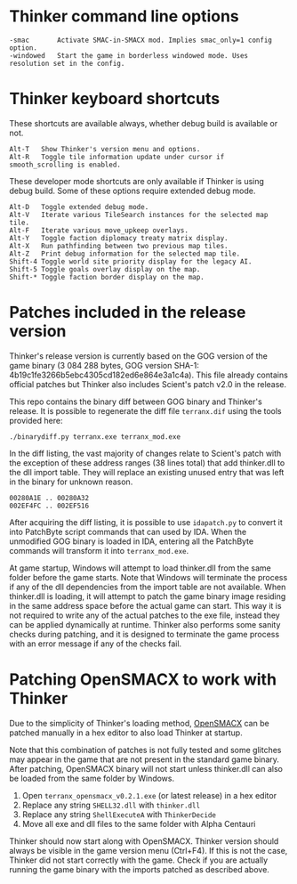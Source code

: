 
Thinker command line options
============================

    -smac       Activate SMAC-in-SMACX mod. Implies smac_only=1 config option.
    -windowed   Start the game in borderless windowed mode. Uses resolution set in the config.


Thinker keyboard shortcuts
==========================

These shortcuts are available always, whether debug build is available or not.

    Alt-T   Show Thinker's version menu and options.
    Alt-R   Toggle tile information update under cursor if smooth_scrolling is enabled.

These developer mode shortcuts are only available if Thinker is using debug build. Some of these options require extended debug mode.

    Alt-D   Toggle extended debug mode.
    Alt-V   Iterate various TileSearch instances for the selected map tile.
    Alt-F   Iterate various move_upkeep overlays.
    Alt-Y   Toggle faction diplomacy treaty matrix display.
    Alt-X   Run pathfinding between two previous map tiles.
    Alt-Z   Print debug information for the selected map tile.
    Shift-4 Toggle world site priority display for the legacy AI.
    Shift-5 Toggle goals overlay display on the map.
    Shift-* Toggle faction border display on the map.


Patches included in the release version
=======================================

Thinker's release version is currently based on the GOG version of the game binary (3 084 288 bytes, GOG version SHA-1: 4b19c1fe3266b5ebc4305cd182ed6e864e3a1c4a). This file already contains official patches but Thinker also includes Scient's patch v2.0 in the release.

This repo contains the binary diff between GOG binary and Thinker's release. It is possible to regenerate the diff file `terranx.dif` using the tools provided here:

    ./binarydiff.py terranx.exe terranx_mod.exe

In the diff listing, the vast majority of changes relate to Scient's patch with the exception of these address ranges (38 lines total) that add thinker.dll to the dll import table. They will replace an existing unused entry that was left in the binary for unknown reason.

    00280A1E .. 00280A32
    002EF4FC .. 002EF516

After acquiring the diff listing, it is possible to use `idapatch.py` to convert it into PatchByte script commands that can used by IDA. When the unmodified GOG binary is loaded in IDA, entering all the PatchByte commands will transform it into `terranx_mod.exe`.

At game startup, Windows will attempt to load thinker.dll from the same folder before the game starts. Note that Windows will terminate the process if any of the dll dependencies from the import table are not available. When thinker.dll is loading, it will attempt to patch the game binary image residing in the same address space before the actual game can start. 
This way it is not required to write any of the actual patches to the exe file, instead they can be applied dynamically at runtime. Thinker also performs some sanity checks during patching, and it is designed to terminate the game process with an error message if any of the checks fail.


Patching OpenSMACX to work with Thinker
=======================================

Due to the simplicity of Thinker's loading method, [OpenSMACX](https://github.com/b-casey/OpenSMACX/) can be patched manually in a hex editor to also load Thinker at startup.

Note that this combination of patches is not fully tested and some glitches may appear in the game that are not present in the standard game binary. After patching, OpenSMACX binary will not start unless thinker.dll can also be loaded from the same folder by Windows.

1. Open `terranx_opensmacx_v0.2.1.exe` (or latest release) in a hex editor
2. Replace any string `SHELL32.dll` with `thinker.dll`
3. Replace any string `ShellExecuteA` with `ThinkerDecide`
4. Move all exe and dll files to the same folder with Alpha Centauri

Thinker should now start along with OpenSMACX. Thinker version should always be visible in the game version menu (Ctrl+F4). If this is not the case, Thinker did not start correctly with the game. Check if you are actually running the game binary with the imports patched as described above.

